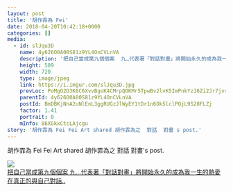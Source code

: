 ```yaml
---
layout: post
title: '胡作霏為 Fei' 
date: 2018-04-20T10:42:18+0000 
categories: [] 
media:
  - id: slJqu3D
    name: 4y626O0A00S81z9YL4OnCVLnVA
    description: '把自己當成第九個個案  九…代表著「對話對畫」將開始永久的成為我一生的熱愛  在真正的與自己對話..'   
    height: 509
    width: 720
    type: image/jpeg
    link: https://i.imgur.com/slJqu3D.jpg
    prevLoc: PoMgO2D3K6C6XvvBgoK4CMrpQOKMr5TpwBv2lvK5ImPnkYzJ6Zi2Jr7jvv49HlRYQv4Nz4CMZ4E47XwAFrwV5pRyxACEW15EvR5ofkoG6Z1wNoUzvr25QjxXtgzok3VK1pi98ArROG4yhMRRg6y7v2f93Y4gV0PVuryL2rmO51IkYYoZ0yVAtk7BO55mLmf6vx22xZ7VtEMkglO488h6Do2RkXRjFK6oG3D9xpHlBvBP8VOZHOWr2kR8VrcE4rYNDZYWCDM
    parentId: 4y626O0A00S81z9YL4OnCVLnVA
    postId: BmDBKjNnA2uNlEnL3ggRUGzJlWyEY1tDr1n6Ok5lclPQjL9528FLZj
    factor: 1.41
    portrait: 0
    mInfo: 86XGkxCtcLAjcgu
story: '胡作霏為 Fei Fei Art shared 胡作霏為之  對話  對畫 s post.'  
---
```


胡作霏為 Fei Fei Art shared 胡作霏為之  對話  對畫's post.


[//]: #media:  
<a href="https://i.imgur.com/slJqu3D.jpg"><img class="postImage" src="https://i.imgur.com/slJqu3Dh.jpg" />  
把自己當成第九個個案
九…代表著「對話對畫」將開始永久的成為我一生的熱愛
在真正的與自己對話..  
 </a>   
